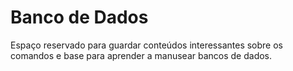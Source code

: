 # Banco de Dados

<p>Espaço reservado para guardar conteúdos interessantes sobre os comandos e base para aprender a manusear bancos de dados.</p>

